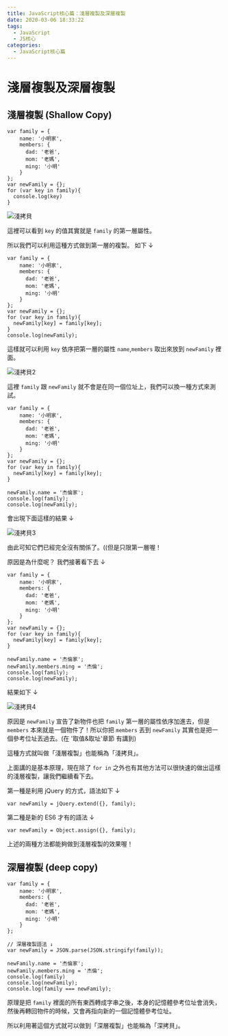 ```yaml
---
title: JavaScript核心篇：淺層複製及深層複製
date: 2020-03-06 18:33:22
tags:
  - JavaScript
  - JS核心
categories: 
  - JavaScript核心篇
---
```



# 淺層複製及深層複製

## 淺層複製 (Shallow Copy)

```
var family = {
    name: '小明家',
    members: {
      dad: '老爸',
      mom: '老媽',
      ming: '小明'
    }
};
var newFamily = {};
for (var key in family){
  console.log(key)
}
```

![淺拷貝](https://firebasestorage.googleapis.com/v0/b/cheetoblog-8edf4.appspot.com/o/JS%EF%BC%9A%E6%A0%B8%E5%BF%83%E7%AF%87%2F%E6%B7%BA%E6%8B%B7%E8%B2%9D.jpg?alt=media&token=30901fad-8369-4e1c-8cfd-e2af59d82567)

<!--more-->

這裡可以看到 `key` 的值其實就是 `family` 的第一層屬性。

所以我們可以利用這種方式做到第一層的複製。 如下 ↓

```
var family = {
    name: '小明家',
    members: {
      dad: '老爸',
      mom: '老媽',
      ming: '小明'
    }
};
var newFamily = {};
for (var key in family){
  newFamily[key] = family[key];
}
console.log(newFamily);
```

這樣就可以利用 `key`  依序把第一層的屬性 `name`,`members` 取出來放到 `newFamily` 裡面。

![淺拷貝2](https://firebasestorage.googleapis.com/v0/b/cheetoblog-8edf4.appspot.com/o/JS%EF%BC%9A%E6%A0%B8%E5%BF%83%E7%AF%87%2F%E6%B7%BA%E6%8B%B7%E8%B2%9D2.jpg?alt=media&token=9906bd33-c66b-4eb4-997d-f5ffc1abe901)

這裡 `family` 跟 `newFamily` 就不會是在同一個位址上，我們可以換一種方式來測試。

```
var family = {
    name: '小明家',
    members: {
      dad: '老爸',
      mom: '老媽',
      ming: '小明'
    }
};
var newFamily = {};
for (var key in family){
  newFamily[key] = family[key];
}

newFamily.name = '杰倫家';
console.log(family);
console.log(newFamily);
```

會出現下面這樣的結果 ↓

![淺拷貝3](https://firebasestorage.googleapis.com/v0/b/cheetoblog-8edf4.appspot.com/o/JS%EF%BC%9A%E6%A0%B8%E5%BF%83%E7%AF%87%2F%E6%B7%BA%E6%8B%B7%E8%B2%9D3.jpg?alt=media&token=194a33ef-e39b-4f5c-9c8d-83f468438c92)

由此可知它們已經完全沒有關係了。((但是只限第一層喔！

原因是為什麼呢？ 我們接著看下去 ↓

```
var family = {
    name: '小明家',
    members: {
      dad: '老爸',
      mom: '老媽',
      ming: '小明'
    }
};
var newFamily = {};
for (var key in family){
  newFamily[key] = family[key];
}

newFamily.name = '杰倫家';
newFamily.members.ming = '杰倫';
console.log(family);
console.log(newFamily);
```

結果如下 ↓

![淺拷貝4](https://firebasestorage.googleapis.com/v0/b/cheetoblog-8edf4.appspot.com/o/JS%EF%BC%9A%E6%A0%B8%E5%BF%83%E7%AF%87%2F%E6%B7%BA%E6%8B%B7%E8%B2%9D4.jpg?alt=media&token=55bbec2d-e57b-443e-b6db-50cc15996892)

原因是 `newFamily` 宣告了新物件也把 `family` 第一層的屬性依序加進去，但是 `members` 本來就是一個物件了！所以你把 `members` 丟到 `newFamily` 其實也是把一個參考位址丟過去。(在 '取值&取址'章節 有講到)

這種方式就叫做「淺層複製」也能稱為「淺拷貝」。

上面講的是基本原理，現在除了 `for in` 之外也有其他方法可以很快速的做出這樣的淺層複製，讓我們繼續看下去。

第一種是利用 jQuery 的方式，語法如下 ↓

```
var newFamily = jQuery.extend({}, family);
```

第二種是新的 ES6 才有的語法 ↓

```
var newFamily = Object.assign({}, family);
```

上述的兩種方法都能夠做到淺層複製的效果喔！

## 深層複製 (deep copy)

```
var family = {
    name: '小明家',
    members: {
      dad: '老爸',
      mom: '老媽',
      ming: '小明'
    }
};

// 深層複製語法 ↓
var newFamily = JSON.parse(JSON.stringify(family));

newFamily.name = '杰倫家';
newFamily.members.ming = '杰倫';
console.log(family)
console.log(newFamily);
console.log(family === newFamily);
```

原理是把 `family` 裡面的所有東西轉成字串之後，本身的記憶體參考位址會消失，然後再轉回物件的時候，又會再指向新的一個記憶體參考位址。

所以利用著這個方式就可以做到「深層複製」也能稱為「深拷貝」。